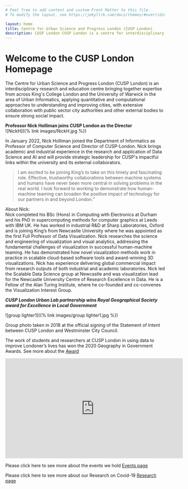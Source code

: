 ```yaml
---
# Feel free to add content and custom Front Matter to this file.
# To modify the layout, see https://jekyllrb.com/docs/themes/#overriding-theme-defaults

layout: home
title: Centre for Urban Science and Progress London (CUSP London)
description: CUSP London CUSP London is a centre for interdisciplinary research in urban science and fosters working across subject boundaries
---
```


# Welcome to the CUSP London Homepage

The Centre for Urban Science and Progress London (CUSP London) is an interdisciplinary research and education centre bringing together expertise from across King's College London and the University of Warwick in the area of Urban Informatics, applying quantitative and computational approaches to understanding and improving cities, with extensive collaboration with public sector city authorities and other external bodies to ensure strong social impact.<br>

**Professor Nick Holliman joins CUSP London as the Director**<br>
![NickH]({% link images/NickH.jpg %})

In January 2022, Nick Holliman joined the Department of Informatics as Professor of Computer Science and Director of CUSP-London. Nick brings academic and industrial experience in the research and application of Data Science and AI and will provide strategic leadership for CUSP's impactful links within the university and its external collaborators.

<blockquote>I am excited to be joining King’s to take on this timely and fascinating role. Effective, trustworthy collaborations between machine systems and humans have never been more central in solving problems in the real world. I look forward to working to demonstrate how human-machine teaming can broaden the positive impact of technology for our partners in and beyond London.”</blockquote>

About Nick:<br>
Nick completed his BSc (Hons) in Computing with Electronics at Durham and his PhD in supercomputing methods for computer graphics at Leeds with IBM UK. 
He has worked in industrial R&D at Sharp Laboratories, Oxford and is joining King’s from Newcastle University where he was appointed as the first Full Professor of Data Visualization.
Nick researches the science and engineering of visualization and visual analytics, addressing the fundamental challenges of visualization in successful human-machine teaming. He has demonstrated how novel visualization methods work in practice in scalable cloud-based software tools and award-winning 3D visualizations. Nick has experience delivering global commercial impact from research outputs of both industrial and academic laboratories. Nick led the Scalable Data Science group at Newcastle and was visualization lead for the Newcastle University Centre of Research Excellence in Data. He is a Fellow of the Alan Turing Institute, where he co-founded and co-convenes the Visualization Interest Group. 


***CUSP London Urban Lab partnership wins Royal Geographical Society award for Excellence in Local Government***

![group lighter1]({% link images/group lighter1.jpg %})

Group photo taken in 2018 at the official signing of the Statement of Intent between CUSP London and Westminster City Council.

The work of students and researchers at CUSP London in using data to improve Londoner’s lives has won the 2020 Geography in Government Awards.
See more about the [Award](https://www.kcl.ac.uk/news/cusp-london-urban-lab-partnership-wins-royal-geographical-society-award-for-excellence-in-local-government)

<center><iframe width="560" height="315" src="https://www.youtube.com/embed/wViccZq1jLI" frameborder="0" allow="accelerometer; autoplay; encrypted-media; gyroscope; picture-in-picture" allowfullscreen="1">&nbsp;</iframe></center>

Please click here to see more about the events we hold [Events page](https://cusplondon.ac.uk/events.html)

Please click here to see more about our Research on Covid-19 [Research page](https://cusplondon.ac.uk/research.html)
